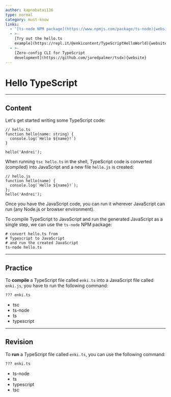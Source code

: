 ```yaml
---
author: kapnobatai136
type: normal
category: must-know
links:
  - '[ts-node NPM package](https://www.npmjs.com/package/ts-node){website}'
  - >-
    [Try out the hello.ts
    example](https://repl.it/@enkicontent/TypeScriptHelloWorld){website}
  - >-
    [Zero-config CLI for TypeScript
    development](https://github.com/jaredpalmer/tsdx){website}
---
```


# Hello TypeScript


---

## Content

Let's get started writing some TypeScript code:

```plain-text
// hello.ts
function hello(name: string) {
  console.log(`Hello ${name}!`)
}

hello('Andrei');
```

When running `tsc hello.ts` in the shell, TypeScript code is converted (compiled) into JavaScript and a new file `hello.js` is created:

```plain-text
// hello.js
function hello(name) {
  console.log(`Hello ${name}!`);
};
hello('Andrei');
```

Once you have the JavaScript code, you can run it wherever JavaScript can run (any Node.js or browser environment).

To compile TypeScript to JavaScript and run the generated JavaScript as a single step, we can use the `ts-node` NPM package:

```plain-text
# convert hello.ts from
# Typescript to JavaScript
# and run the created JavaScript
ts-node hello.ts
```


---

## Practice

To **compile** a TypeScript file called `enki.ts` into a JavaScript file called `enki.js`, you have to run the following command:

```bash
??? enki.ts
```

- tsc
- ts-node
- ts
- typescript


---

## Revision

To **run** a TypeScript file called `enki.ts`, you can use the following command:

```bash
??? enki.ts
```

- ts-node
- ts
- typescript
- tsc
